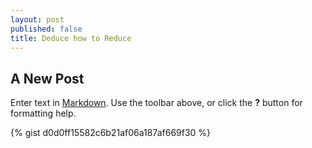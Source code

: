 ```yaml
---
layout: post
published: false
title: Deduce how to Reduce
---
```

## A New Post

Enter text in [Markdown](http://daringfireball.net/projects/markdown/). Use the toolbar above, or click the **?** button for formatting help.

{% gist d0d0ff15582c6b21af06a187af669f30 %}
